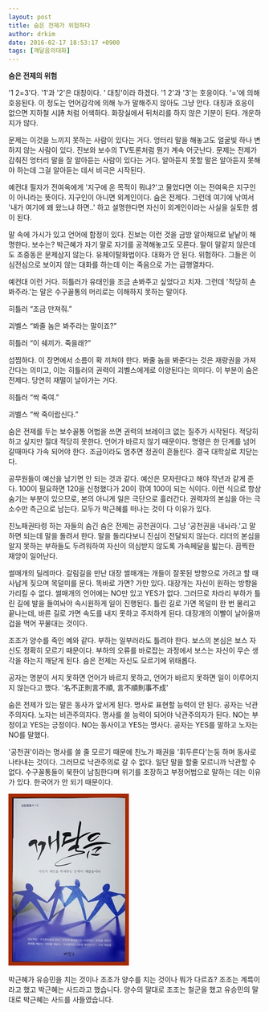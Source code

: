 ```yaml
---
layout: post
title: 숨은 전제가 위험하다
author: drkim
date: 2016-02-17 18:53:17 +0900
tags: [깨달음의대화]
---
```

**숨은 전제의 위험**

  


'1 2=3'다. '1'과 '2'은 대칭이다. ' 대칭'이라 하겠다. '1 2'과 '3'는 호응이다. '='에 의해 호응된다. 이 정도는 언어감각에 의해 누가 말해주지 않아도 그냥 안다. 대칭과 호응이 없으면 지하철 시詩 처럼 어색하다. 화장실에서 뒤처리를 하지 않은 기분이 된다. 개운하지가 않다. 

  


문제는 이것을 느끼지 못하는 사람이 있다는 거다. 엉터리 말을 해놓고도 얼굴빛 하나 변하지 않는 사람이 있다. 진보와 보수의 TV토론처럼 뭔가 계속 어긋난다. 문제는 전제가 감춰진 엉터리 말을 잘 알아듣는 사람이 있다는 거다. 알아듣지 못할 말은 알아듣지 못해야 하는데 그걸 알아듣는 데서 비극은 시작된다. 

  


예컨대 필자가 전여옥에게 '지구에 온 목적이 뭐냐?'고 물었다면 이는 전여옥은 지구인이 아니라는 뜻이다. 지구인이 아니면 외계인이다. 숨은 전제다. 그런데 여기에 낚여서 '내가 여기에 왜 왔느냐 하면..' 하고 설명한다면 자신이 외계인이라는 사실을 실토한 셈이 된다. 

  


말 속에 가시가 있고 언어에 함정이 있다. 진보는 이런 것을 금방 알아채므로 낱낱이 해명한다. 보수는? 박근혜가 자기 말로 자기를 공격해놓고도 모른다. 말이 말같지 않은데도 조중동은 문제삼지 않는다. 유체이탈화법이다. 대화가 안 된다. 위험하다. 그들은 이심전심으로 보이지 않는 대화를 하는데 이는 죽음으로 가는 급행열차다. 

  


예컨대 이런 거다. 히틀러가 유태인을 조금 손봐주고 싶었다고 치자. 그런데 '적당히 손봐주라.'는 말은 수구꼴통의 머리로는 이해하지 못하는 말이다. 

  


히틀러 “조금 만져줘.”   
      
괴벨스 “봐줄 놈은 봐주라는 말이죠?”  
      
히틀러 “이 쉐끼가. 죽을래?” 

  


섬찜하다. 이 장면에서 소름이 확 끼쳐야 한다. 봐줄 놈을 봐준다는 것은 재량권을 가져간다는 의미고, 이는 히틀러의 권력이 괴벨스에게로 이양된다는 의미다. 이 부분이 숨은 전제다. 당연히 재떨이 날아가는 거다. 

  


히틀러 “싹 죽여.”   
      
괴벨스 “싹 죽이랍신다.” 

  


숨은 전제를 두는 보수꼴통 어법을 쓰면 권력의 브레이크 없는 질주가 시작된다. 적당히 하고 싶지만 절대 적당히 못한다. 언어가 바르지 않기 때문이다. 명령은 한 단계를 넘어갈때마다 가속 되어야 한다. 조금이라도 멈추면 정권이 흔들린다. 결국 대학살로 치닫는다. 

  


공무원들이 예산을 남기면 안 되는 것과 같다. 예산은 모자란다고 해야 작년과 같게 준다. 100이 필요하면 120을 신청했다가 20이 깎여 100이 되는 식이다. 이런 식으로 항상 숨기는 부분이 있으므로, 본의 아니게 일은 극단으로 흘러간다. 권력자의 본심을 아는 극소수만 측근으로 남는다. 모두가 박근혜를 떠나는 것이 다 이유가 있다. 

  


친노패권타령 하는 자들의 숨긴 숨은 전제는 공천권이다. 그냥 '공천권을 내놔라.'고 말하면 되는데 말을 돌려서 한다. 말을 돌리다보니 진심이 전달되지 않는다. 리더의 본심을 알지 못하는 부하들도 두려워하여 자신이 의심받지 않도록 가속페달을 밟는다. 끔찍한 재앙이 일어난다. 

  


썰매개의 딜레마다. 갈림길을 만난 대장 썰매개는 개들이 잘못된 방향으로 가려고 할 때 사납게 짖으며 목덜미를 문다. 똑바로 가면? 가만 있다. 대장개는 자신이 원하는 방향을 가리킬 수 없다. 썰매개의 언어에는 NO만 있고 YES가 없다. 그러므로 차라리 부하가 틀린 길에 발을 들여놔야 속시원하게 일이 진행된다. 틀린 길로 가면 목덜미 한 번 물리고 끝나는데, 바른 길로 가면 속도를 내지 못하고 주저하게 된다. 대장개의 이빨이 날아올까 겁을 먹어 꾸물대는 것이다. 

  


조조가 양수를 죽인 예와 같다. 부하는 일부러라도 틀려야 한다. 보스의 본심은 보스 자신도 정확히 모르기 때문이다. 부하의 오류를 바로잡는 과정에서 보스는 자신이 무슨 생각을 하는지 깨닫게 된다. 숨은 전제는 자신도 모르기에 위태롭다. 

  


공자는 명분이 서지 못하면 언어가 바르지 못하고, 언어가 바르지 못하면 일이 이루어지지 않는다고 했다. '名不正則言不順, 言不順則事不成' 

  


숨은 전제가 있는 말은 동사가 앞서게 된다. 명사로 표현할 능력이 안 된다. 공자는 낙관주의자다. 노자는 비관주의자다. 명사를 쓸 능력이 되어야 낙관주의자가 된다. NO는 부정이고 YES는 긍정이다. NO는 동사이고 YES는 명사다. 공자는 YES를 말하고 노자는 NO를 말했다. 

  


'공천권'이라는 명사를 쓸 줄 모르기 때문에 친노가 패권을 '휘두른다'는둥 하며 동사로 나타내는 것이다. 그러므로 낙관주의로 갈 수 없다. 일단 말을 할줄 모르니까 낙관할 수 없다. 수구꼴통들이 북한이 남침한다며 위기를 조장하고 부정어법으로 말하는 데는 이유가 있다. 한국어가 안 되기 때문이다. 

  


  



![](/files/attach/images/198/042/676/aDSC01523.JPG)   


  


박근혜가 유승민을 치는 것이나 조조가 양수를 치는 것이나 뭐가 다르죠? 조조는 계륵이라고 했고 박근혜는 사드라고 했습니다. 양수의 말대로 조조는 철군을 했고 유승민의 말대로 박근혜는 사드를 사들였습니다.